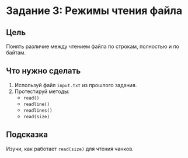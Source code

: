 # Задание 3: Режимы чтения файла

## Цель
Понять различие между чтением файла по строкам, полностью и по байтам.

## Что нужно сделать
1. Используй файл `input.txt` из прошлого задания.
2. Протестируй методы:
   - `read()`
   - `readline()`
   - `readlines()`
   - `read(size)`

## Подсказка
Изучи, как работает `read(size)` для чтения чанков.

